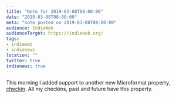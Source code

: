 ```yaml
---
title: "Note for 2019-03-08T08:00:00"
date: "2019-03-08T08:00:00"
meta: "note posted on 2019-03-08T08:00:00"
audience: IndieWeb
audienceTarget: https://indieweb.org/
tags:
- indieweb
- indienews
location: ""
twitter: true
indienews: true
---
```

This morning I added support to another new Microformat property, [checkin](http://microformats.org/wiki/h-entry). All my checkins, past and future have this property.

